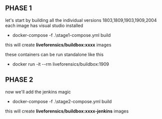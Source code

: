 ## PHASE 1

let's start by building all the individual versions 1803,1809,1903,1909,2004
each image has visual studio installed

* docker-compose -f .\stage1-compose.yml build

this will create **liveforensics/buildbox:xxxx** images

these containers can be run standalone like this

* docker run -it --rm liveforensics/buildbox:1909

## PHASE 2

now we'll add the jenkins magic

* docker-compose -f .\stage2-compose.yml build

this will create **liveforensics/buildbox:xxxx-jenkins** images

